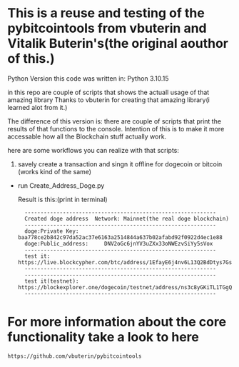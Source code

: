 # This is a reuse and testing of the pybitcointools from vbuterin and Vitalik Buterin's(the original aouthor of this.)

Python Version this code was written in: Python 3.10.15

in this repo are couple of scripts that shows the actuall usage of that amazing library
Thanks to  vbuterin for creating that amazing library(i learned alot from it.)

The difference of this version is:
there are couple of scripts that print the results of that functions to the console.
Intention of this is to make it more accessable how all the 
Blockchain stuff actually work.

here are some workflows you can realize with that scripts:

1. savely create a transaction and singn it offline for dogecoin or bitcoin (works kind of the same)
- run  Create_Address_Doge.py

    Result is this:(print in terminal)

        ------------------------------------------------------------    
        Created doge address  Network: Mainnet(the real doge blockchain)
        ------------------------------------------------------------
        doge:Private Key:        baa778ce2b842c97da52ac37e6163a2514844a637b02afabd92f0922d4ec1e88
        doge:Public_address:     DNV2oGc6jnYV3uZXx33oNWEzvSiYy5sVox
        ------------------------------------------------------------
        test it: https://live.blockcypher.com/btc/address/1EfayE6j4nv6L13Q2BdDtys7Gs2b791ev4/
        ------------------------------------------------------------
        ------------------------------------------------------------
        test it(testnet): https://blockexplorer.one/dogecoin/testnet/address/ns3c8yGKiTL1TGgQru9CFbSwGxgLt3EHph
        ------------------------------------------------------------


# For more information about the core functionality take a look to here 
    https://github.com/vbuterin/pybitcointools



